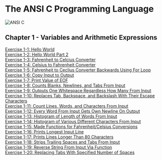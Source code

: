 # The ANSI C Programming Language

![ANSI C](https://images-na.ssl-images-amazon.com/images/I/41gHB8KelXL._SX377_BO1,204,203,200_.jpg)

## Chapter 1 - Variables and Arithmetic Expressions

[Exercise 1-1: Hello World](https://github.com/beef-erikson/ANSICProgrammingLanguage/blob/master/Chapter1/Exercise1-1/Exercize1-1.c)<br />
[Exercise 1-2: Hello World Part 2](https://github.com/beef-erikson/ANSICProgrammingLanguage/blob/master/Chapter1/Exercise1-2/Exercise1-2.c)<br />
[Exercise 1-3: Fahrenheit to Celcius Converter](https://github.com/beef-erikson/ANSICProgrammingLanguage/blob/master/Chapter1/Exercise1-3/Exercize1-3.c)<br />
[Exercise 1-4: Celsius to Fahrenheit Converter](https://github.com/beef-erikson/ANSICProgrammingLanguage/blob/master/Chapter1/Exercise1-4/Exercise1-4.c)<br />
[Exercise 1-5: Fahrenheit to Ceclius Converter Backwards Using For Loop](https://github.com/beef-erikson/ANSICProgrammingLanguage/blob/master/Chapter1/Exercise1-5/Exercise1-5.c)<br />
[Exercise 1-6: Copy Input to Output](https://github.com/beef-erikson/ANSICProgrammingLanguage/blob/master/Chapter1/Exercise1-6/Exercise1-6.c)<br />
[Exercise 1-7: Print Value of EOF](https://github.com/beef-erikson/ANSICProgrammingLanguage/blob/master/Chapter1/Exercise1-7/Exercise1-7.c)<br />
[Exercise 1-8: Counts Blanks, Newlines, and Tabs From Input](https://github.com/beef-erikson/ANSICProgrammingLanguage/blob/master/Chapter1/Exercise1-8/Exercise1-8.c)<br />
[Exercise 1-9: Outputs One Whitespace Regardless How Many From Input](https://github.com/beef-erikson/ANSICProgrammingLanguage/blob/master/Chapter1/Exercise1-9/Exercise1-9.c)<br />
[Exercise 1-10: Replaces Tab, Backspace, and Backslash With Their Escape Characters](https://github.com/beef-erikson/ANSICProgrammingLanguage/blob/master/Chapter1/Exercise1-10/Exercise1-10.c)<br />
[Exercise 1-11: Count Lines, Words, and Characters From Input](https://github.com/beef-erikson/ANSICProgrammingLanguage/blob/master/Chapter1/Exercise1-11/Exercise1-11.c)<br />
[Exercise 1-12: Every Word From Input Gets Own Newline On Output](https://github.com/beef-erikson/ANSICProgrammingLanguage/blob/master/Chapter1/Exercise1-12/Exercise1-12.c)<br />
[Exercise 1-13: Histogram of Length of Words From Input](https://github.com/beef-erikson/ANSICProgrammingLanguage/blob/master/Chapter1/Exercise1-13/Exercise1-13.c)<br />
[Exercise 1-14: Histogram of Various Different Characters From Input](https://github.com/beef-erikson/ANSICProgrammingLanguage/blob/master/Chapter1/Exercise1-14/Exercise1-14.c)<br />
[Exercise 1-15: Made Functions for Fahrenheit/Celsius Conversions](https://github.com/beef-erikson/ANSICProgrammingLanguage/blob/master/Chapter1/Exercise1-15/Exercise1-15.c)<br />
[Exercise 1-16: Prints Longest Input Line](https://github.com/beef-erikson/ANSICProgrammingLanguage/blob/master/Chapter1/Exercise1-16/Exercise1-16.c)<br />
[Exercise 1-17: Prints Lines Longer Than 80 Characters](https://github.com/beef-erikson/ANSICProgrammingLanguage/blob/master/Chapter1/Exercise1-17/Exercise1-17.c)<br />
[Exercise 1-18: Strips Trailing Spaces and Tabs From Input](https://github.com/beef-erikson/ANSICProgrammingLanguage/blob/master/Chapter1/Exercise1-18/Exercise1-18.c)<br />
[Exercise 1-19: Reverse String From Input Via Function](https://github.com/beef-erikson/ANSICProgrammingLanguage/blob/master/Chapter1/Exercise1-19/Exercise1-19.c)<br />
[Exercise 1-20: Replacing Tabs With Specified Number of Spaces](https://github.com/beef-erikson/ANSICProgrammingLanguage/blob/master/Chapter1/Exercise1-20/Exercise1-20.c)
